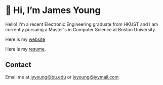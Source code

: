 # 👋 Hi, I’m James Young

Hello! I'm a recent Electronic Engineering graduate from HKUST and I am currently pursuing a Master's in Computer Science at Boston University.

Here is my [website](https://portfolio.jyylab.com/)

Here is my [resume](https://resume.jyydev.xyz/resume1/resume_1.pdf).

## Contact

Email me at [jyyoung@bu.edu](mailto:jyyoung@bu.edu) or [jyyoung@jyymail.com](mailto:jyyoung@jyymail.com)

<!-- I have a passion for learning about cloud computing, Linux, programming, and computer hardware. -->
